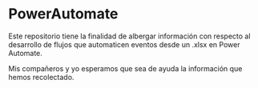 # PowerAutomate
Este repositorio tiene la finalidad de albergar información con respecto al desarrollo de flujos que automaticen eventos desde un .xlsx en Power Automate. 

Mis compañeros y yo esperamos que sea de ayuda la información que hemos recolectado. 
